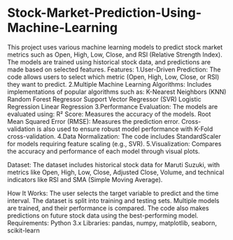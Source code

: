 # Stock-Market-Prediction-Using-Machine-Learning
This project uses various machine learning models to predict stock market metrics such as Open, High, Low, Close, and RSI (Relative Strength Index). The models are trained using historical stock data, and predictions are made based on selected features.
Features:
    1.User-Driven Prediction: The code allows users to select which metric (Open, High, Low, Close, or RSI) they want to predict.
    2.Multiple Machine Learning Algorithms: Includes implementations of popular algorithms such as:
        K-Nearest Neighbors (KNN)
        Random Forest Regressor
        Support Vector Regressor (SVR)
        Logistic Regression
        Linear Regression
    3.Performance Evaluation:
        The models are evaluated using:
            R² Score: Measures the accuracy of the models.
            Root Mean Squared Error (RMSE): Measures the prediction error.
        Cross-validation is also used to ensure robust model performance with K-Fold cross-validation.
    4.Data Normalization: The code includes StandardScaler for models requiring feature scaling (e.g., SVR).
    5.Visualization: Compares the accuracy and performance of each model through visual plots.

    
Dataset:
The dataset includes historical stock data for Maruti Suzuki, with metrics like Open, High, Low, Close, Adjusted Close, Volume, and technical indicators like RSI and SMA (Simple Moving Average).

How It Works:
    The user selects the target variable to predict and the time interval.
    The dataset is split into training and testing sets.
    Multiple models are trained, and their performance is compared.
    The code also makes predictions on future stock data using the best-performing model.
Requirements:
    Python 3.x
    Libraries: pandas, numpy, matplotlib, seaborn, scikit-learn
